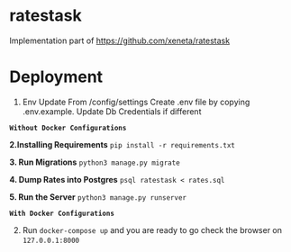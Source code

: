 # ratestask

Implementation part of https://github.com/xeneta/ratestask




# Deployment 

1. Env Update From /config/settings
Create .env file by copying .env.example. Update Db Credentials if different 
   



**`Without Docker Configurations`**

**2.Installing Requirements**
`pip install -r requirements.txt`

**3. Run Migrations**
`python3 manage.py migrate`
   
**4. Dump Rates into Postgres**
`psql ratestask < rates.sql`
   
**5. Run the Server**
`python3 manage.py runserver`


**`With Docker Configurations`**

2. Run `docker-compose up` and you are ready to go
check the browser on `127.0.0.1:8000`
